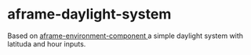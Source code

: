# aframe-daylight-system

Based on <a href="https://github.com/feiss/aframe-environment-component">aframe-environment-component </a> a simple daylight system with latituda and hour inputs.

